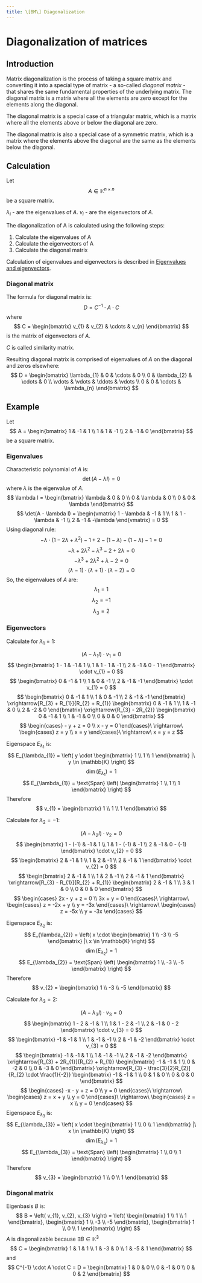 ```yaml
---
title: \[BM\] Diagonalization
---
```


# Diagonalization of matrices

## Introduction
Matrix diagonalization is the process of taking a square matrix and converting it into a special type of matrix - a so-called *diagonal matrix* - that shares the same fundamental properties of the underlying matrix. The diagonal matrix is a matrix where all the elements are zero except for the elements along the diagonal.

The diagonal matrix is a special case of a triangular matrix, which is a matrix where all the elements above or below the diagonal are zero.

The diagonal matrix is also a special case of a symmetric matrix, which is a matrix where the elements above the diagonal are the same as the elements below the diagonal.

## Calculation
Let
$$ A \in \mathbb{K}^{n \times n} $$
be a square matrix.

$\lambda_{i}$ -
are the eigenvalues of $A$.
$v_{i}$ -
are the eigenvectors of $A$.

The diagonalization of A is calculated using the following steps:

1. Calculate the eigenvalues of A
2. Calculate the eigenvectors of A
3. Calculate the diagonal matrix

Calculation of eigenvalues and eigenvectors is described in [Eigenvalues and eigenvectors](/basicmath/eigen.md).

### Diagonal matrix
The formula for diagonal matrix is:
$$ D = C^{-1} \cdot A \cdot C $$
where
$$ C = \begin{bmatrix}
    v_{1} & v_{2} & \cdots & v_{n}
\end{bmatrix} $$
is the matrix of eigenvectors of
$A$.

$C$ is called similarity matrix.

Resulting diagonal matrix is comprised of eigenvalues of $A$ on the diagonal and zeros elsewhere:
$$ D = \begin{bmatrix}
    \lambda_{1} & 0 & \cdots & 0 \\
    0 & \lambda_{2} & \cdots & 0 \\
    \vdots & \vdots & \ddots & \vdots \\
    0 & 0 & \cdots & \lambda_{n}
\end{bmatrix} $$


## Example
Let
$$ A = \begin{bmatrix}
    1 & -1 & 1 \\
    1 & 1 & -1 \\
    2 & -1 & 0
\end{bmatrix} $$
be a square matrix.

### Eigenvalues
Characteristic polynomial of $A$ is:
$$ \det(A - \lambda I) = 0 $$
where
$\lambda$
is the eigenvalue of $A$.
$$ \lambda I = \begin{bmatrix}
    \lambda & 0 & 0 \\
    0 & \lambda & 0 \\
    0 & 0 & \lambda
\end{bmatrix} $$
$$ \det(A - \lambda I) = \begin{vmatrix}
    1 - \lambda & -1 & 1 \\
    1 & 1 - \lambda & -1 \\
    2 & -1 & -\lambda
\end{vmatrix} = 0 $$
Using diagonal rule:
$$ -\lambda \cdot (1 - 2\lambda + \lambda^{2}) - 1 + 2 - (1 - \lambda) - (1 - \lambda) - 1 = 0 $$
$$ -\lambda + 2\lambda^{2} - \lambda^{3} - 2 + 2\lambda = 0 $$
$$ -\lambda^{3} + 2\lambda^{2} + \lambda - 2 = 0 $$
$$ (\lambda - 1) \cdot (\lambda + 1) \cdot (\lambda - 2) = 0 $$
So, the eigenvalues of $A$ are:
$$ \lambda_{1} = 1 $$
$$ \lambda_{2} = -1 $$
$$ \lambda_{3} = 2 $$

### Eigenvectors
Calculate for
$\lambda_{1} = 1$:

$$ (A - \lambda_{1} I) \cdot v_{1} = 0 $$
$$ \begin{bmatrix}
    1 - 1 & -1 & 1 \\
    1 & 1 - 1 & -1 \\
    2 & -1 & 0 - 1
\end{bmatrix} \cdot v_{1} = 0 $$
$$ \begin{bmatrix}
    0 & -1 & 1 \\
    1 & 0 & -1 \\
    2 & -1 & -1
\end{bmatrix} \cdot v_{1} = 0 $$
$$ \begin{bmatrix}
    0 & -1 & 1 \\
    1 & 0 & -1 \\
    2 & -1 & -1
\end{bmatrix} \xrightarrow[R_{3} + R_{1}]{R_{2} + R_{1}} \begin{bmatrix}
    0 & -1 & 1 \\
    1 & -1 & 0 \\
    2 & -2 & 0
\end{bmatrix} \xrightarrow{R_{3} - 2R_{2}} \begin{bmatrix}
    0 & -1 & 1 \\
    1 & -1 & 0 \\
    0 & 0 & 0
\end{bmatrix} $$
$$ \begin{cases}
    - y + z = 0 \\
    x - y = 0
\end{cases}\ \rightarrow\ \begin{cases}
    z = y \\
    x = y
\end{cases}\ \rightarrow\ x = y = z $$

Eigenspace $E_{\lambda_{1}}$ is:
$$ E_{\lambda_{1}} = \left( y \cdot \begin{bmatrix}
    1 \\
    1 \\
    1
\end{bmatrix} |\ y \in \mathbb{K} \right) $$
$$ \dim(E_{\lambda_{1}}) = 1 $$
$$ E_{\lambda_{1}} = \text{Span} \left( \begin{bmatrix}
    1 \\
    1 \\
    1
\end{bmatrix} \right) $$
Therefore
$$ v_{1} = \begin{bmatrix}
    1 \\
    1 \\
    1
\end{bmatrix} $$

Calculate for
$\lambda_{2} = -1$:

$$ (A - \lambda_{2} I) \cdot v_{2} = 0 $$
$$ \begin{bmatrix}
    1 - (-1) & -1 & 1 \\
    1 & 1 - (-1) & -1 \\
    2 & -1 & 0 - (-1)
\end{bmatrix} \cdot v_{2} = 0 $$
$$ \begin{bmatrix}
    2 & -1 & 1 \\
    1 & 2 & -1 \\
    2 & -1 & 1
\end{bmatrix} \cdot v_{2} = 0 $$
$$ \begin{bmatrix}
    2 & -1 & 1 \\
    1 & 2 & -1 \\
    2 & -1 & 1
\end{bmatrix} \xrightarrow[R_{3} - R_{1}]{R_{2} + R_{1}} \begin{bmatrix}
    2 & -1 & 1 \\
    3 & 1 & 0 \\
    0 & 0 & 0
\end{bmatrix} $$
$$ \begin{cases}
    2x - y + z = 0 \\
    3x + y = 0
\end{cases}\ \rightarrow\ \begin{cases}
    z = -2x + y \\
    y = -3x
\end{cases}\ \rightarrow\ \begin{cases}
    z = -5x \\
    y = -3x
\end{cases} $$

Eigenspace $E_{\lambda_{2}}$ is:
$$ E_{\lambda_{2}} = \left( x \cdot \begin{bmatrix}
    1 \\
    -3 \\
    -5
\end{bmatrix} |\ x \in \mathbb{K} \right) $$
$$ \dim(E_{\lambda_{2}}) = 1 $$
$$ E_{\lambda_{2}} = \text{Span} \left( \begin{bmatrix}
    1 \\
    -3 \\
    -5
\end{bmatrix} \right) $$
Therefore
$$ v_{2} = \begin{bmatrix}
    1 \\
    -3 \\
    -5
\end{bmatrix} $$

Calculate for
$\lambda_{3} = 2$:

$$ (A - \lambda_{3} I) \cdot v_{3} = 0 $$
$$ \begin{bmatrix}
    1 - 2 & -1 & 1 \\
    1 & 1 - 2 & -1 \\
    2 & -1 & 0 - 2
\end{bmatrix} \cdot v_{3} = 0 $$
$$ \begin{bmatrix}
    -1 & -1 & 1 \\
    1 & -1 & -1 \\
    2 & -1 & -2
\end{bmatrix} \cdot v_{3} = 0 $$
$$ \begin{bmatrix}
    -1 & -1 & 1 \\
    1 & -1 & -1 \\
    2 & -1 & -2
\end{bmatrix} \xrightarrow[R_{3} + 2R_{1}]{R_{2} + R_{1}} \begin{bmatrix}
    -1 & -1 & 1 \\
    0 & -2 & 0 \\
    0 & -3 & 0
\end{bmatrix} \xrightarrow[R_{3} - \frac{3}{2}R_{2}]{R_{2} \cdot \frac{1}{-2}} \begin{bmatrix}
    -1 & -1 & 1 \\
    0 & 1 & 0 \\
    0 & 0 & 0
\end{bmatrix} $$
$$ \begin{cases}
    -x - y + z = 0 \\
    y = 0
\end{cases}\ \rightarrow\ \begin{cases}
    z = x + y \\
    y = 0
\end{cases}\ \rightarrow\ \begin{cases}
    z = x \\
    y = 0
\end{cases} $$
Eigenspace $E_{\lambda_{3}}$ is:
$$ E_{\lambda_{3}} = \left( x \cdot \begin{bmatrix}
    1 \\
    0 \\
    1
\end{bmatrix} |\ x \in \mathbb{K} \right) $$
$$ \dim(E_{\lambda_{3}}) = 1 $$
$$ E_{\lambda_{3}} = \text{Span} \left( \begin{bmatrix}
    1 \\
    0 \\
    1
\end{bmatrix} \right) $$
Therefore
$$ v_{3} = \begin{bmatrix}
    1 \\
    0 \\
    1
\end{bmatrix} $$

### Diagonal matrix
Eigenbasis $B$ is:
$$ B = \left( v_{1}, v_{2}, v_{3} \right) = \left( \begin{bmatrix}
    1 \\
    1 \\
    1
\end{bmatrix}, \begin{bmatrix}
    1 \\
    -3 \\
    -5
\end{bmatrix}, \begin{bmatrix}
    1 \\
    0 \\
    1
\end{bmatrix} \right) $$
$A$ is diagonalizable because
$\exists B \in \mathbb{K}^{3}$
$$ C = \begin{bmatrix}
    1 & 1 & 1 \\
    1 & -3 & 0 \\
    1 & -5 & 1
\end{bmatrix} $$
and
$$ C^{-1} \cdot A \cdot C = D = \begin{bmatrix}
    1 & 0 & 0 \\
    0 & -1 & 0 \\
    0 & 0 & 2
\end{bmatrix} $$



